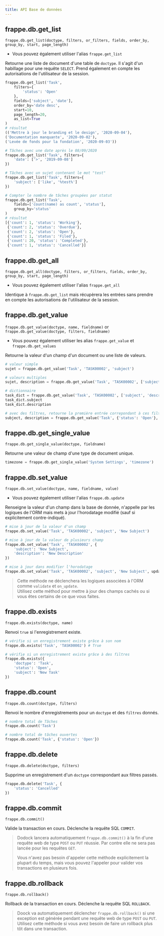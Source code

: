 ```yaml
---
title: API Base de données
---
```

## frappe.db.get_list
`frappe.db.get_list(doctype, filters, or_filters, fields, order_by, group_by, start, page_length)`

- Vous pouvez également utiliser l'alias `frappe.get_list`

Retourne une liste de document d'une table de `doctype`. Il s'agit d'un habillage pour une requête `SELECT`.
Prend également en compte les autorisations de l'utilisateur de la session.  

```python
frappe.db.get_list('Task',
	filters={
		'status': 'Open'
	},
	fields=['subject', 'date'],
	order_by='date desc',
	start=10,
	page_length=20,
	as_list=True
)
# résultat
(('Mettre à jour le branding et le design', '2020-09-04'),
('Documentation manquante', '2020-09-02'),
('Levée de fonds pour la fondation', '2020-09-03'))

# Tâches avec une date après le 08/09/2020
frappe.db.get_list('Task', filters={
	'date': ['>', '2019-09-08']
})

# Tâches avec un sujet contenant le mot "test"
frappe.db.get_list('Task', filters={
	'subject': ['like', '%test%']
})

# Compter le nombre de tâches groupées par statut
frappe.db.get_list('Task',
	fields=['count(name) as count', 'status'],
	group_by='status'
)
# résultat
[{'count': 1, 'status': 'Working'},
 {'count': 2, 'status': 'Overdue'},
 {'count': 2, 'status': 'Open'},
 {'count': 1, 'status': 'Filed'},
 {'count': 20, 'status': 'Completed'},
 {'count': 1, 'status': 'Cancelled'}]
```

## frappe.db.get_all
`frappe.db.get_all(doctype, filters, or_filters, fields, order_by, group_by, start, page_length)`

- Vous pouvez également utiliser l'alias `frappe.get_all`

Identique à `frappe.db.get_list` mais récupèrera les entrées sans prendre en compte les autorisations de l'utilisateur de la session.

## frappe.db.get_value
`frappe.db.get_value(doctype, name, fieldname)` or `frappe.db.get_value(doctype, filters, fieldname)`

- Vous pouvez également utiliser les alias `frappe.get_value` et `frappe.db.get_values`

Retourne la valeur d'un champ d'un document ou une liste de valeurs.

```python
# valeur simple
sujet = frappe.db.get_value('Task', 'TASK00002', 'subject')

# valeurs multiples
sujet, description = frappe.db.get_value('Task', 'TASK00002', ['subject', 'description'])

# dictionnaire
task_dict = frappe.db.get_value('Task', 'TASK00002', ['subject', 'description'], as_dict=1)
task_dict.subject
task_dict.description

# avec des filtres, retourne la première entrée correpondant à ces filtres
subject, description = frappe.db.get_value('Task', {'status': 'Open'}, ['subject', 'description'])
```

## frappe.db.get\_single\_value
`frappe.db.get_single_value(doctype, fieldname)`

Retourne une valeur de champ d'une type de document unique.

```python
timezone = frappe.db.get_single_value('System Settings', 'timezone')
```

## frappe.db.set_value
`frappe.db.set_value(doctype, name, fieldname, value)`

- Vous pouvez également utiliser l'alias `frappe.db.update`

Renseigne la valeur d'un champ dans la base de donnée, n'appelle par les logiques de l'ORM  mais mets à jour l'horodatage modifié (sauf si explicitement contre-indiqué).

```python
# mise à jour de la valeur d'un champ
frappe.db.set_value('Task', 'TASK00002', 'subject', 'New Subject')

# mise à jour de la valeur de plusieurs champ
frappe.db.set_value('Task', 'TASK00002', {
	'subject': 'New Subject',
	'description': 'New Description'
})

# mise à jour dans modifier l'horodatage
frappe.db.set_value('Task', 'TASK00002', 'subject', 'New Subject', update_modified=False)
```

> Cette méthode ne déclenchera les logiques associées à l'ORM comme `validate` et `on_update`.  
> Utilisez cette méthod pour mettre à jour des champs cachés ou si vous êtes certains de ce que vous faites.

## frappe.db.exists
`frappe.db.exists(doctype, name)`

Renvoi `true` si l'enregistrement existe.

```python
# vérifie si un enregistrement existe grâce à son nom
frappe.db.exists('Task', 'TASK00002') # True

# vérifie si un enregistrement existe grâce à des filtres
frappe.db.exists({
	'doctype': 'Task',
	'status': 'Open',
	'subject': 'New Task'
})
```

## frappe.db.count
`frappe.db.count(doctype, filters)`

Renvoi le nombre d'enregistrements pour un `doctype` et des `filtres` donnés.

```python
# nombre total de Tâches
frappe.db.count('Task')

# nombre total de tâches ouvertes
frappe.db.count('Task', {'status': 'Open'})
```

## frappe.db.delete
`frappe.db.delete(doctype, filters)`

Supprime un enregistrement d'un `doctype` correspondant aux filtres passés.

```python
frappe.db.delete('Task', {
	'status': 'Cancelled'
})
```

## frappe.db.commit
`frappe.db.commit()`

Valide la transaction en cours. Déclenche la requête SQL `COMMIT`.

> Dodock lancera automatiquement `frappe.db.commit()` à la fin d'une requête web de type
> `POST` ou `PUT` réussie. Par contre elle ne sera pas lancée pour les requêtes `GET`.
>
> Vous n'avez pas besoin d'appeler cette méthode explicitement la plupart du temps, mais
> vous pouvez l'appeler pour valider vos transactions en plusieurs fois.

## frappe.db.rollback
`frappe.db.rollback()`

Rollback de la transaction en cours. Déclenche la requête SQL `ROLLBACK`.

> Doock va automatiquement déclencher `frappe.db.rollback()` si une exception est générée
> pendant une requête web de type `POST` ou `PUT`. Utilisez cette méthode si vous avez besoin
> de faire un rollback plus tôt dans une transaction.